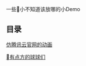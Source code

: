 一些小不知道该放哪的小Demo

## 目录

[仿腾讯云官网的动画](https://snailsword.github.io/biubiu/banner/index.html)

[有点方的球球们](https://snailsword.github.io/biubiu/weekly/week1/index.html)